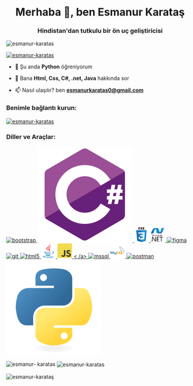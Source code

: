 <h1 align="center">Merhaba 👋, ben Esmanur Karataş</h1>
<h3 align="center">Hindistan'dan tutkulu bir ön uç geliştiricisi</h3>

<p align="left"> <img src= "https://komarev.com/ghpvc/?username=esmanur-karatas&label=Profile%20views&color=0e75b6&style=flat" alt = "esmanur-karatas" /> </p>

<p align = "left"> <a href ="https://github.com/ryo-ma/github-profile-trophy"><img src="https://github-profile-trophy.vercel.app/?username=esmanur-karatas" alt=" esmanur-karatas" /></a> </p>

- 🌱 Şu anda **Python** öğreniyorum

- 💬 Bana **Html, Css, C#, .net, Java** hakkında sor

- 📫 Nasıl ulaşılır? ben **esmanurkaratas0@gmail.com**

<h3 align="left">Benimle bağlantı kurun:</h3>
<p align="left">
<a href = "https://linkedin.com/in/esmanur-karatas" target = "blank"><img align = "center" src = "https://raw.githubusercontent.com/rahuldkjain/github-profile" -readme-generator/master/src/images/icons/Social/linked-in-alt.svg" alt = "esmanur-karatas" height = "30" genişlik = "40" /></a>
</p>

<h3 align="left">Diller ve Araçlar:</h3>
<p align = "left"> <a href = "https://getbootstrap.com" target = "_blank" rel = "noreferrer"> <img src = "https://raw.githubusercontent.com/devicons/devicon /master/icons/bootstrap/bootstrap-plain-wordmark.svg" alt = "bootstrap" width = "40" height = "40"/> </a> <a href = "https://www.w3schools.com /cs/" target = "_blank" rel = "noreferrer"> <img src = "https://raw.githubusercontent.com/devicons/devicon/master/icons/csharp/csharp-original.svg" alt = "csharp " genişlik = "40" yükseklik = "40"/> </a> <a href = "https://www.w3schools.com/css/" target = "_blank" rel = "noreferrer"> <img src = "https://raw.githubusercontent.com/devicons/devicon/master/icons/css3/css3-original-wordmark.svg" alt ="css3" width = "40" height = "40"/> </a> <a href = "https://dotnet.microsoft.com/" target = "_blank" rel = "noreferrer"> <img src ="https://raw.githubusercontent.com/devicons/devicon/master/icons/dot-net/dot-net-original-wordmark.svg" alt = "dotnet" width = "40" height = "40"/ > </a> <a href = "https://www.figma.com/" target = "_blank" rel = "noreferrer"> <img src = "https://www.vectorlogo.zone/logos/figma /figma-simgesi.svg" alt = "figma" width = "40" height = "40"/> </a> <a href = "https://git-scm.com/" target = "_blank" rel = "noreferrer"> <img src = "https://www.vectorlogo.zone/logos/git-scm/git-scm-icon.svg" alt = "git" width = "40" height = "40"/> </a> <a href = "https://www.w3.org/html/" target = "_blank" rel = "noreferrer"> <img src = "https://raw.githubusercontent.com/devicons/devicon/master/ simgeler/html5/html5-original-wordmark.svg" alt = "html5" width = "40" height = "40"/> </a> <a href = "https://www.java.com" target = "_blank" rel = "noreferrer"> <img src = "https://raw.githubusercontent.com/devicons/devicon/master/icons/java/java-original.svg" alt = "java" genişlik ="40" height = "40"/> </a> <a href = "https://developer.mozilla.org/en-US/docs/Web/JavaScript" target = "_blank" rel = "noreferrer" > <img src = "https://raw.githubusercontent.com/devicons/devicon/master/icons/javascript/javascript-original.svg" alt = "javascript" width = "40" height = "40"/> < /a> <a href = "https://www.microsoft.com/en-us/sql-server" target = "_blank" rel = "noreferrer"> <img src = "https://www.svgrepo.com/show/303229/microsoft-sql-server-logo.svg" alt = "mssql" width = "40" height = "40"/> </a> <a href = "https://www.mysql. com/" target = "_blank" rel = "noreferrer"> <img src = "https://raw.githubusercontent.com/devicons/devicon/master/icons/mysql/mysql-original-wordmark.svg" alt = " mysql" width = "40" height = "40"/> </a> <a href = "https://postman.com" target = "_blank" rel = "noreferrer"> <img src = "https:/ /www.vectorlogo.zone/logos/getpostman/getpostman-icon.svg" alt = "postman" width = "40" height = "40"/> </a> <a href = "https://www.python .org" target = "_blank" rel = "noreferrer"> <img src = "https://raw.githubusercontent.com/devicons/devicon/master/icons/python/python-original.svg" alt = "python" genişlik ="40" yükseklik = "40"/> </a> </p>

<p><img align = "left" src = "https://github-readme-stats.vercel.app/api/top-langs?username=esmanur-karatas&show_icons=true&locale=en&layout=compact" alt = "esmanur- karatas" /></p>

<p> <img align="center" src="https://github-readme-stats.vercel.app/api?username=esmanur-karatas&show_icons=true&locale=en" alt ="esmanur-karatas" /></p>

<p><img align="center" src="https://github-readme-streak-stats.herokuapp.com/?user=esmanur-karatas&" alt= "esmanur-karataş" /></p>

